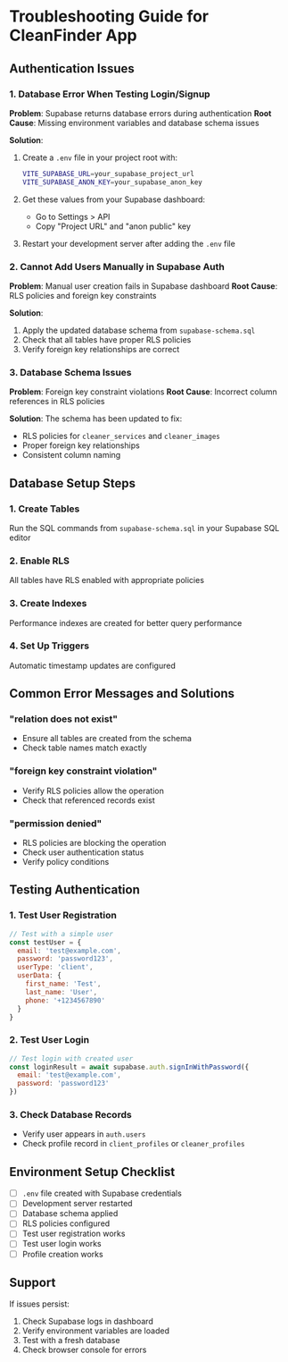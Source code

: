 # Troubleshooting Guide for CleanFinder App

## Authentication Issues

### 1. Database Error When Testing Login/Signup

**Problem**: Supabase returns database errors during authentication
**Root Cause**: Missing environment variables and database schema issues

**Solution**:
1. Create a `.env` file in your project root with:
   ```bash
   VITE_SUPABASE_URL=your_supabase_project_url
   VITE_SUPABASE_ANON_KEY=your_supabase_anon_key
   ```

2. Get these values from your Supabase dashboard:
   - Go to Settings > API
   - Copy "Project URL" and "anon public" key

3. Restart your development server after adding the `.env` file

### 2. Cannot Add Users Manually in Supabase Auth

**Problem**: Manual user creation fails in Supabase dashboard
**Root Cause**: RLS policies and foreign key constraints

**Solution**:
1. Apply the updated database schema from `supabase-schema.sql`
2. Check that all tables have proper RLS policies
3. Verify foreign key relationships are correct

### 3. Database Schema Issues

**Problem**: Foreign key constraint violations
**Root Cause**: Incorrect column references in RLS policies

**Solution**:
The schema has been updated to fix:
- RLS policies for `cleaner_services` and `cleaner_images`
- Proper foreign key relationships
- Consistent column naming

## Database Setup Steps

### 1. Create Tables
Run the SQL commands from `supabase-schema.sql` in your Supabase SQL editor

### 2. Enable RLS
All tables have RLS enabled with appropriate policies

### 3. Create Indexes
Performance indexes are created for better query performance

### 4. Set Up Triggers
Automatic timestamp updates are configured

## Common Error Messages and Solutions

### "relation does not exist"
- Ensure all tables are created from the schema
- Check table names match exactly

### "foreign key constraint violation"
- Verify RLS policies allow the operation
- Check that referenced records exist

### "permission denied"
- RLS policies are blocking the operation
- Check user authentication status
- Verify policy conditions

## Testing Authentication

### 1. Test User Registration
```javascript
// Test with a simple user
const testUser = {
  email: 'test@example.com',
  password: 'password123',
  userType: 'client',
  userData: {
    first_name: 'Test',
    last_name: 'User',
    phone: '+1234567890'
  }
}
```

### 2. Test User Login
```javascript
// Test login with created user
const loginResult = await supabase.auth.signInWithPassword({
  email: 'test@example.com',
  password: 'password123'
})
```

### 3. Check Database Records
- Verify user appears in `auth.users`
- Check profile record in `client_profiles` or `cleaner_profiles`

## Environment Setup Checklist

- [ ] `.env` file created with Supabase credentials
- [ ] Development server restarted
- [ ] Database schema applied
- [ ] RLS policies configured
- [ ] Test user registration works
- [ ] Test user login works
- [ ] Profile creation works

## Support

If issues persist:
1. Check Supabase logs in dashboard
2. Verify environment variables are loaded
3. Test with a fresh database
4. Check browser console for errors
